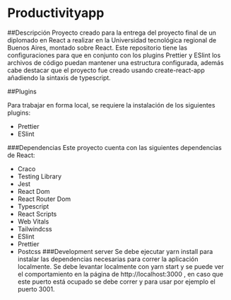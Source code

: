 # Productivityapp


##Descripción
Proyecto creado para la entrega del proyecto final de un diplomado en React a realizar en la Universidad tecnológica regional de Buenos Aires, montado sobre React. Este repositorio tiene las configuraciones para que en conjunto con los plugins Prettier y ESlint los archivos de código puedan mantener una estructura configurada, además cabe destacar que el proyecto fue creado usando create-react-app añadiendo la sintaxis de typescript.

##Plugins

Para trabajar en forma local, se requiere la instalación de los siguientes plugins:
- Prettier
- ESlint

###Dependencias
Este proyecto cuenta con las siguientes dependencias de React:
- Craco
- Testing Library
- Jest
- React Dom
- React Router Dom
- Typescript
- React Scripts
- Web Vitals
- Tailwindcss
- ESlint
- Prettier
- Postcss
###Development server
Se debe ejecutar yarn install para instalar las dependencias necesarias para correr la aplicación localmente. Se debe levantar localmente con yarn start y se puede ver el comportamiento en la página de http://localhost:3000 , en caso que este puerto está ocupado se debe correr y para usar por ejemplo el puerto 3001.
